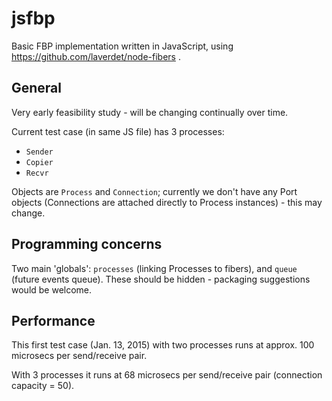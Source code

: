 jsfbp
=====

Basic FBP implementation written in JavaScript, using https://github.com/laverdet/node-fibers .

General
---

Very early feasibility study - will be changing continually over time.

Current test case (in same JS file) has 3 processes:
 - `Sender`
 - `Copier`
 - `Recvr`

Objects are `Process` and `Connection`; currently we don't have any Port objects (Connections are attached directly to Process instances) - this may change.

Programming concerns
---

Two main 'globals': `processes` (linking Processes to fibers), and `queue` (future events queue).  These should be hidden - packaging suggestions would be welcome.

Performance
---

This first test case (Jan. 13, 2015) with two processes runs at approx. 100 microsecs per send/receive pair.  

With 3 processes it runs at 68 microsecs per send/receive pair (connection capacity = 50).
